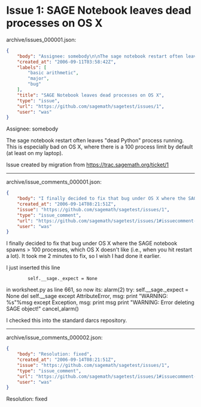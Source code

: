 # Issue 1: SAGE Notebook leaves dead processes on OS X

archive/issues_000001.json:
```json
{
    "body": "Assignee: somebody\n\nThe sage notebook restart often leaves \"dead Python\" process running.\nThis is especially bad on OS X, where there is a 100 process limit by\ndefault (at least on my laptop). \n\nIssue created by migration from https://trac.sagemath.org/ticket/1\n\n",
    "created_at": "2006-09-11T03:58:42Z",
    "labels": [
        "basic arithmetic",
        "major",
        "bug"
    ],
    "title": "SAGE Notebook leaves dead processes on OS X",
    "type": "issue",
    "url": "https://github.com/sagemath/sagetest/issues/1",
    "user": "was"
}
```
Assignee: somebody

The sage notebook restart often leaves "dead Python" process running.
This is especially bad on OS X, where there is a 100 process limit by
default (at least on my laptop). 

Issue created by migration from https://trac.sagemath.org/ticket/1





---

archive/issue_comments_000001.json:
```json
{
    "body": "I finally decided to fix that bug under OS X where the SAGE notebook\nspawns > 100 processes, which OS X doesn't like (i.e., when you hit\nrestart a lot).  It took me 2 minutes to fix, so I wish I had done\nit earlier. \n\nI just inserted this line\n\n            self.__sage._expect = None\n\nin worksheet.py as line 661, so now its:\n        alarm(2)\n        try:\n            self.__sage._expect = None\n            del self.__sage\n        except AttributeError, msg:\n            print \"WARNING: %s\"%msg\n        except Exception, msg:\n            print msg\n            print \"WARNING: Error deleting SAGE object!\"\n        cancel_alarm()\n\n\nI checked this into the standard darcs repository.",
    "created_at": "2006-09-14T08:21:51Z",
    "issue": "https://github.com/sagemath/sagetest/issues/1",
    "type": "issue_comment",
    "url": "https://github.com/sagemath/sagetest/issues/1#issuecomment-1",
    "user": "was"
}
```

I finally decided to fix that bug under OS X where the SAGE notebook
spawns > 100 processes, which OS X doesn't like (i.e., when you hit
restart a lot).  It took me 2 minutes to fix, so I wish I had done
it earlier. 

I just inserted this line

            self.__sage._expect = None

in worksheet.py as line 661, so now its:
        alarm(2)
        try:
            self.__sage._expect = None
            del self.__sage
        except AttributeError, msg:
            print "WARNING: %s"%msg
        except Exception, msg:
            print msg
            print "WARNING: Error deleting SAGE object!"
        cancel_alarm()


I checked this into the standard darcs repository.



---

archive/issue_comments_000002.json:
```json
{
    "body": "Resolution: fixed",
    "created_at": "2006-09-14T08:21:51Z",
    "issue": "https://github.com/sagemath/sagetest/issues/1",
    "type": "issue_comment",
    "url": "https://github.com/sagemath/sagetest/issues/1#issuecomment-2",
    "user": "was"
}
```

Resolution: fixed
